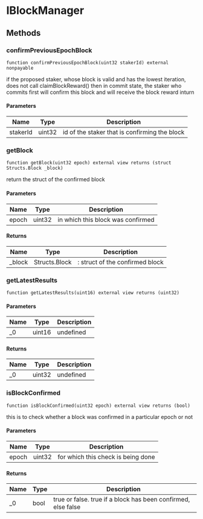 # IBlockManager









## Methods

### confirmPreviousEpochBlock

```solidity
function confirmPreviousEpochBlock(uint32 stakerId) external nonpayable
```

if the proposed staker, whose block is valid and has the lowest iteration, does not call claimBlockReward() then in commit state, the staker who commits first will confirm this block and will receive the block reward inturn



#### Parameters

| Name | Type | Description |
|---|---|---|
| stakerId | uint32 | id of the staker that is confirming the block

### getBlock

```solidity
function getBlock(uint32 epoch) external view returns (struct Structs.Block _block)
```

return the struct of the confirmed block



#### Parameters

| Name | Type | Description |
|---|---|---|
| epoch | uint32 | in which this block was confirmed

#### Returns

| Name | Type | Description |
|---|---|---|
| _block | Structs.Block | : struct of the confirmed block

### getLatestResults

```solidity
function getLatestResults(uint16) external view returns (uint32)
```





#### Parameters

| Name | Type | Description |
|---|---|---|
| _0 | uint16 | undefined

#### Returns

| Name | Type | Description |
|---|---|---|
| _0 | uint32 | undefined

### isBlockConfirmed

```solidity
function isBlockConfirmed(uint32 epoch) external view returns (bool)
```

this is to check whether a block was confirmed in a particular epoch or not



#### Parameters

| Name | Type | Description |
|---|---|---|
| epoch | uint32 | for which this check is being done

#### Returns

| Name | Type | Description |
|---|---|---|
| _0 | bool | true or false. true if a block has been confirmed, else false




